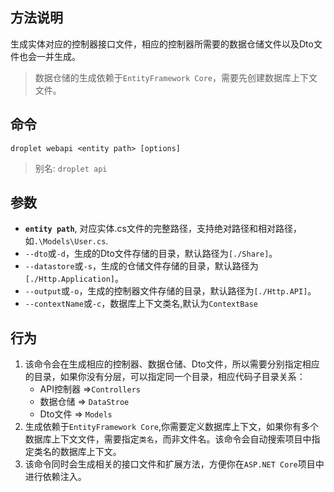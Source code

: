 ## 方法说明
生成实体对应的控制器接口文件，相应的控制器所需要的数据仓储文件以及Dto文件也会一并生成。
> 数据仓储的生成依赖于`EntityFramework Core`，需要先创建数据库上下文文件。

## 命令
`droplet webapi <entity path> [options]`
> 别名: `droplet api`

## 参数
- **`entity path`**, 对应实体.cs文件的完整路径，支持绝对路径和相对路径，如`.\Models\User.cs`.
- `--dto`或`-d`，生成的Dto文件存储的目录，默认路径为`[./Share]`。
- `--datastore`或`-s`，生成的仓储文件存储的目录，默认路径为`[./Http.Application]`。
- `--output`或`-o`，生成的控制器文件存储的目录，默认路径为`[./Http.API]`。
- `--contextName`或`-c`，数据库上下文类名,默认为`ContextBase`

## 行为
1. 该命令会在生成相应的控制器、数据仓储、Dto文件，所以需要分别指定相应的目录，如果你没有分层，可以指定同一个目录，相应代码子目录关系：
    - API控制器 =>`Controllers`
    - 数据仓储 => `DataStroe`
    - Dto文件 => `Models`
2. 生成依赖于`EntityFramework Core`,你需要定义数据库上下文，如果你有多个数据库上下文文件，需要指定`类名`，而非文件名。该命令会自动搜索项目中指定类名的数据库上下文。
3. 该命令同时会生成相关的接口文件和扩展方法，方便你在`ASP.NET Core`项目中进行依赖注入。
